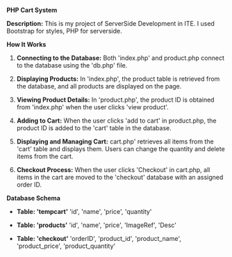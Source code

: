 **PHP Cart System**

**Description:**
This is my project of ServerSide Development in ITE.
I used Bootstrap for styles, PHP for serverside.

**How It Works**

1.  **Connecting to the Database:**
    Both 'index.php' and product.php connect to the database using the 'db.php' file.

2. **Displaying Products:**
    In 'index.php', the product table is retrieved from the database, and all products are displayed on the page.

3.  **Viewing Product Details:**
    In 'product.php', the product ID is obtained from 'index.php' when the user clicks 'view product'.
    
4.  **Adding to Cart:**
    When the user clicks 'add to cart' in product.php, the product ID is added to the 'cart' table in the database.

5.  **Displaying and Managing Cart:**
    cart.php' retrieves all items from the 'cart' table and displays them. Users can change the quantity and delete items from the cart.
    
6.   **Checkout Process:**
     When the user clicks 'Checkout' in cart.php, all items in the cart are moved to the 'checkout' database with an assigned order ID.

**Database Schema**

-  **Table: 'tempcart'**
  'id', 'name', 'price', 'quantity'

-  **Table: 'products'**
  'id', 'name', 'price', 'ImageRef', 'Desc'

-  **Table: 'checkout'**
  'orderID', 'product_id', 'product_name', 'product_price', 'product_quantity'
